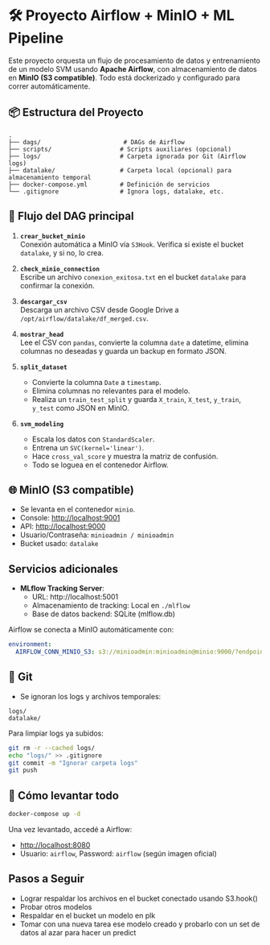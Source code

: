 # 🛠 Proyecto Airflow + MinIO + ML Pipeline

Este proyecto orquesta un flujo de procesamiento de datos y entrenamiento de un modelo SVM usando **Apache Airflow**, con almacenamiento de datos en **MinIO (S3 compatible)**. Todo está dockerizado y configurado para correr automáticamente.

## 📦 Estructura del Proyecto

```
.
├── dags/                       # DAGs de Airflow
├── scripts/                   # Scripts auxiliares (opcional)
├── logs/                      # Carpeta ignorada por Git (Airflow logs)
├── datalake/                  # Carpeta local (opcional) para almacenamiento temporal
├── docker-compose.yml         # Definición de servicios
└── .gitignore                 # Ignora logs, datalake, etc.
```

## 🔁 Flujo del DAG principal

1. **`crear_bucket_minio`**  
   Conexión automática a MinIO vía `S3Hook`. Verifica si existe el bucket `datalake`, y si no, lo crea.

2. **`check_minio_connection`**  
   Escribe un archivo `conexion_exitosa.txt` en el bucket `datalake` para confirmar la conexión.

3. **`descargar_csv`**  
   Descarga un archivo CSV desde Google Drive a `/opt/airflow/datalake/df_merged.csv`.

4. **`mostrar_head`**  
   Lee el CSV con `pandas`, convierte la columna `date` a datetime, elimina columnas no deseadas y guarda un backup en formato JSON.

5. **`split_dataset`**  
   - Convierte la columna `Date` a `timestamp`.
   - Elimina columnas no relevantes para el modelo.
   - Realiza un `train_test_split` y guarda `X_train`, `X_test`, `y_train`, `y_test` como JSON en MinIO.

6. **`svm_modeling`**  
   - Escala los datos con `StandardScaler`.
   - Entrena un `SVC(kernel='linear')`.
   - Hace `cross_val_score` y muestra la matriz de confusión.
   - Todo se loguea en el contenedor Airflow.

## 🌐 MinIO (S3 compatible)

- Se levanta en el contenedor `minio`.
- Console: [http://localhost:9001](http://localhost:9001)
- API: [http://localhost:9000](http://localhost:9000)
- Usuario/Contraseña: `minioadmin / minioadmin`
- Bucket usado: `datalake`

## Servicios adicionales

- **MLflow Tracking Server**:
  - URL: http://localhost:5001
  - Almacenamiento de tracking: Local en `./mlflow`
  - Base de datos backend: SQLite (mlflow.db)

Airflow se conecta a MinIO automáticamente con:

```yaml
environment:
  AIRFLOW_CONN_MINIO_S3: s3://minioadmin:minioadmin@minio:9000/?endpoint_url=http%3A%2F%2Fminio%3A9000
```

## 🧹 Git

- Se ignoran los logs y archivos temporales:
```
logs/
datalake/
```

Para limpiar logs ya subidos:

```bash
git rm -r --cached logs/
echo "logs/" >> .gitignore
git commit -m "Ignorar carpeta logs"
git push
```

## 🚀 Cómo levantar todo

```bash
docker-compose up -d
```

Una vez levantado, accedé a Airflow:
- [http://localhost:8080](http://localhost:8080)
- Usuario: `airflow`, Password: `airflow` (según imagen oficial)

## Pasos a Seguir
   - Lograr respaldar los archivos en el bucket conectado usando S3.hook()
   - Probar otros modelos
   - Respaldar en el bucket un modelo en plk
   - Tomar con una nueva tarea ese modelo creado y probarlo con un set de datos al azar para hacer un predict
